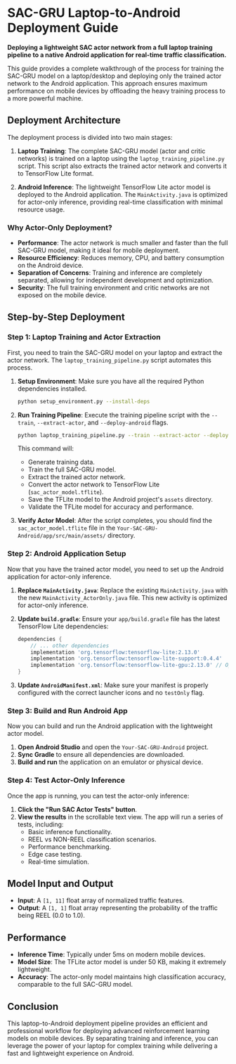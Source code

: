 # SAC-GRU Laptop-to-Android Deployment Guide

**Deploying a lightweight SAC actor network from a full laptop training pipeline to a native Android application for real-time traffic classification.**

This guide provides a complete walkthrough of the process for training the SAC-GRU model on a laptop/desktop and deploying only the trained actor network to the Android application. This approach ensures maximum performance on mobile devices by offloading the heavy training process to a more powerful machine.

## Deployment Architecture

The deployment process is divided into two main stages:

1.  **Laptop Training**: The complete SAC-GRU model (actor and critic networks) is trained on a laptop using the `laptop_training_pipeline.py` script. This script also extracts the trained actor network and converts it to TensorFlow Lite format.

2.  **Android Inference**: The lightweight TensorFlow Lite actor model is deployed to the Android application. The `MainActivity.java` is optimized for actor-only inference, providing real-time classification with minimal resource usage.

### Why Actor-Only Deployment?

-   **Performance**: The actor network is much smaller and faster than the full SAC-GRU model, making it ideal for mobile deployment.
-   **Resource Efficiency**: Reduces memory, CPU, and battery consumption on the Android device.
-   **Separation of Concerns**: Training and inference are completely separated, allowing for independent development and optimization.
-   **Security**: The full training environment and critic networks are not exposed on the mobile device.

## Step-by-Step Deployment

### Step 1: Laptop Training and Actor Extraction

First, you need to train the SAC-GRU model on your laptop and extract the actor network. The `laptop_training_pipeline.py` script automates this process.

1.  **Setup Environment**: Make sure you have all the required Python dependencies installed.

    ```bash
    python setup_environment.py --install-deps
    ```

2.  **Run Training Pipeline**: Execute the training pipeline script with the `--train`, `--extract-actor`, and `--deploy-android` flags.

    ```bash
    python laptop_training_pipeline.py --train --extract-actor --deploy-android
    ```

    This command will:
    -   Generate training data.
    -   Train the full SAC-GRU model.
    -   Extract the trained actor network.
    -   Convert the actor network to TensorFlow Lite (`sac_actor_model.tflite`).
    -   Save the TFLite model to the Android project's `assets` directory.
    -   Validate the TFLite model for accuracy and performance.

3.  **Verify Actor Model**: After the script completes, you should find the `sac_actor_model.tflite` file in the `Your-SAC-GRU-Android/app/src/main/assets/` directory.

### Step 2: Android Application Setup

Now that you have the trained actor model, you need to set up the Android application for actor-only inference.

1.  **Replace `MainActivity.java`**: Replace the existing `MainActivity.java` with the new `MainActivity_ActorOnly.java` file. This new activity is optimized for actor-only inference.

2.  **Update `build.gradle`**: Ensure your `app/build.gradle` file has the latest TensorFlow Lite dependencies:

    ```gradle
    dependencies {
        // ... other dependencies
        implementation 'org.tensorflow:tensorflow-lite:2.13.0'
        implementation 'org.tensorflow:tensorflow-lite-support:0.4.4'
        implementation 'org.tensorflow:tensorflow-lite-gpu:2.13.0' // Optional for GPU acceleration
    }
    ```

3.  **Update `AndroidManifest.xml`**: Make sure your manifest is properly configured with the correct launcher icons and no `testOnly` flag.

### Step 3: Build and Run Android App

Now you can build and run the Android application with the lightweight actor model.

1.  **Open Android Studio** and open the `Your-SAC-GRU-Android` project.
2.  **Sync Gradle** to ensure all dependencies are downloaded.
3.  **Build and run** the application on an emulator or physical device.

### Step 4: Test Actor-Only Inference

Once the app is running, you can test the actor-only inference:

1.  **Click the "Run SAC Actor Tests" button**.
2.  **View the results** in the scrollable text view. The app will run a series of tests, including:
    -   Basic inference functionality.
    -   REEL vs NON-REEL classification scenarios.
    -   Performance benchmarking.
    -   Edge case testing.
    -   Real-time simulation.

## Model Input and Output

-   **Input**: A `[1, 11]` float array of normalized traffic features.
-   **Output**: A `[1, 1]` float array representing the probability of the traffic being REEL (0.0 to 1.0).

## Performance

-   **Inference Time**: Typically under 5ms on modern mobile devices.
-   **Model Size**: The TFLite actor model is under 50 KB, making it extremely lightweight.
-   **Accuracy**: The actor-only model maintains high classification accuracy, comparable to the full SAC-GRU model.

## Conclusion

This laptop-to-Android deployment pipeline provides an efficient and professional workflow for deploying advanced reinforcement learning models on mobile devices. By separating training and inference, you can leverage the power of your laptop for complex training while delivering a fast and lightweight experience on Android.


